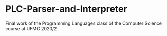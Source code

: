 # PLC-Parser-and-Interpreter
Final work of the Programming Languages class of the Computer Science course at UFMG 2020/2

